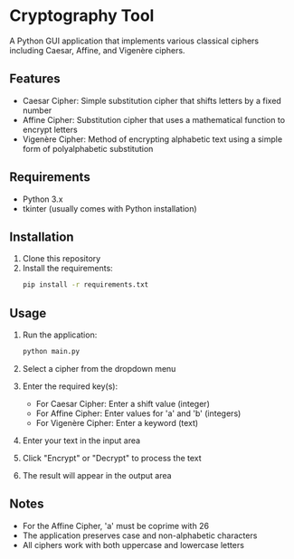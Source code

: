 # Cryptography Tool

A Python GUI application that implements various classical ciphers including Caesar, Affine, and Vigenère ciphers.

## Features

- Caesar Cipher: Simple substitution cipher that shifts letters by a fixed number
- Affine Cipher: Substitution cipher that uses a mathematical function to encrypt letters
- Vigenère Cipher: Method of encrypting alphabetic text using a simple form of polyalphabetic substitution

## Requirements

- Python 3.x
- tkinter (usually comes with Python installation)

## Installation

1. Clone this repository
2. Install the requirements:
   ```bash
   pip install -r requirements.txt
   ```

## Usage

1. Run the application:
   ```bash
   python main.py
   ```

2. Select a cipher from the dropdown menu
3. Enter the required key(s):
   - For Caesar Cipher: Enter a shift value (integer)
   - For Affine Cipher: Enter values for 'a' and 'b' (integers)
   - For Vigenère Cipher: Enter a keyword (text)
4. Enter your text in the input area
5. Click "Encrypt" or "Decrypt" to process the text
6. The result will appear in the output area

## Notes

- For the Affine Cipher, 'a' must be coprime with 26
- The application preserves case and non-alphabetic characters
- All ciphers work with both uppercase and lowercase letters 